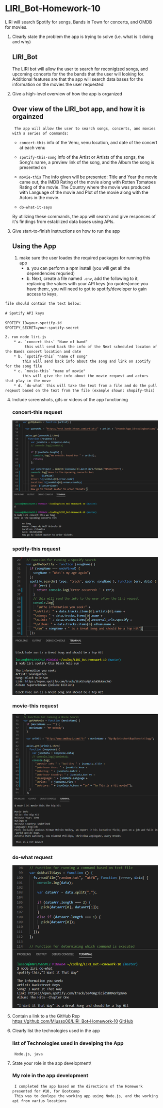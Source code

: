 # LIRI_Bot-Homework-10
LIRI will search Spotify for songs, Bands in Town for concerts, and OMDB for movies.


1. Clearly state the problem the app is trying to solve (i.e. what is it doing and why)
    ## LIRI_Bot
    The LIRI bot will allow the user to search for reconigized songs, and upcoming concerts for the the bands that the user will 
    looking for.
    Additional features are that the app will search data bases for the information on the movies the user requested

2. Give a high-level overview of how the app is organized
    ## Over view of the LIRI_bot app, and how it is orgainzed
        The app will allow the user to search songs, concerts, and movies with a series of commands:
        
   * `concert-this`
    info of the Venu, venu location, and date of the concert at each venu
   * `spotify-this-song`
    Info of the Artist or Artists of the songs, the Song's name, a preview link of the song, and the Album the song is presented on

   * `movie-this`
    The info given will be presented:  Title and Year the movie came out, the IMDB Rating of the movie along with Rotten Tomatoes Rating of the movie.  The Country where the movie was produced with Language of the movie and Plot of the movie along with the Actors in the movie.

   * `do-what-it-says`
   
   By utilizing these commands, the app will search and give responces of it's findings from establized data bases using APIs.

3. Give start-to-finish instructions on how to run the app
    ## Using the App
    1. make sure the user loades the required packages for running this app 
        * a. you can perform a npm install (you will get all the dependencies requried)
        * b. Next, create a file named `.env`, add the following to it, replacing the values with your API keys (no quotes)once you have them:, you will need to got to spotify/developer to gain access to keys, 
```
file should contain the text below:

# Spotify API keys

SPOTIFY_ID=your-spotify-id
SPOTIFY_SECRET=your-spotify-secret
```


    2. run node liri.js 
        * a. `concert-this` "Name of band"
             this will send back the info of the Next scheduled locaton of the Bands concert location and date
        * b. `spotify-this` "name of song"
            this will send back info about the song and link on spotify for the song file
        * c. `movie-this` "name of movie" 
            this will give the info about the movie request and actors that play in the move 
        * d. `do-what` this will take the text from a file and do the pull reqeust based on the text from the file (example shown: shopify-this)

4. Include screenshots, gifs or videos of the app functioning
    ### concert-this request
    ![concert-this](./images/concert-this.jpg)

    ### spotify-this request
    ![spotify-this](./images/spotify-this.jpg)

    ### movie-this request
    ![movie-this](./images/movie-this.jpg)

    ### do-what request
    ![do-what](./images/do-what1.jpg)

5. Contain a link to a the GitHub Rep
    https://github.com/Mlusso06/LIRI_Bot-Homework-10
    [GitHub](https://github.com/Mlusso06/LIRI_Bot-Homework-10)


6. Clearly list the technologies used in the app
    ### list of Technologies used in develping the App
        Node.js, java


7. State your role in the app development\
    ### My role in the app development
        I completed the app based on the directions of the Homework presented for #10, for Bootcamp
        This was to devlope the working app using Node.js, and the working api from varius locations
